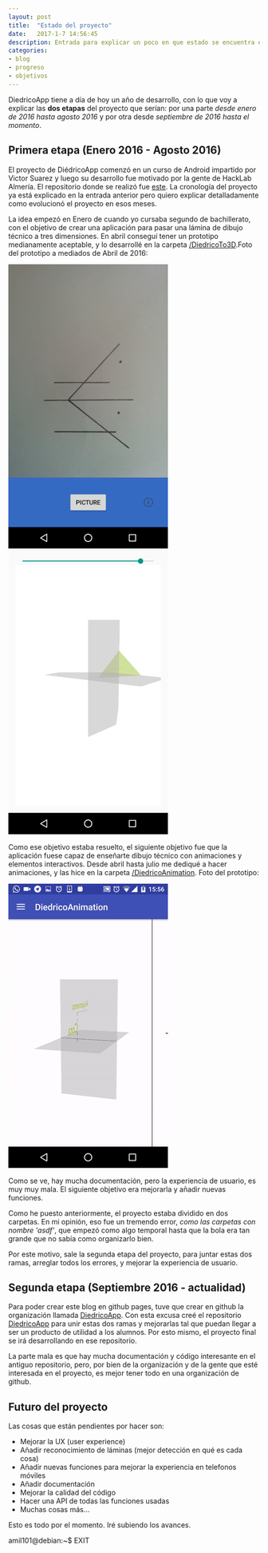 ```yaml
---
layout: post
title:  "Estado del proyecto"
date:   2017-1-7 14:56:45
description: Entrada para explicar un poco en que estado se encuentra el proyecto y los objetivos para los próximos meses
categories:
- blog
- progreso
- objetivos
---
```


DiedricoApp tiene a día de hoy un año de desarrollo, con lo que voy a explicar las **dos etapas** del proyecto que serían: por una parte *desde enero de 2016 hasta agosto 2016* y por otra desde *septiembre de 2016 hasta el momento*.

## Primera etapa (Enero 2016 - Agosto 2016)
El proyecto de DiédricoApp comenzó en un curso de Android impartido por Victor Suarez y luego su desarrollo fue motivado por la gente de HackLab Almería. El repositorio donde se realizó fue [este](https://github.com/acien101/DiedricoApp). La cronología del proyecto ya está explicado en la entrada anterior pero quiero explicar detalladamente como evolucionó el proyecto en esos meses.

La idea empezó en Enero de cuando yo cursaba segundo de bachillerato, con el objetivo de crear una aplicación para pasar una lámina de dibujo técnico a tres dimensiones. En abril conseguí tener un prototipo medianamente aceptable, y lo desarrollé en la carpeta [/DiedricoTo3D](https://github.com/acien101/DiedricoApp/tree/master/DiedricoTo3D).Foto del prototipo a mediados de Abril de 2016:  

![DiedricoApp en Abril 2016](../images/todo.png)
![DiedricoApp en Abril 2016](../images/todo3D.png)

Como ese objetivo estaba resuelto, el siguiente objetivo fue que la aplicación fuese capaz de enseñarte dibujo técnico con animaciones y elementos interactivos. Desde abril hasta julio me dediqué a hacer animaciones, y las hice en la carpeta [/DiedricoAnimation](https://github.com/acien101/DiedricoApp/tree/master/DiedricoAnimation). Foto del prototipo:  

![DiedricoApp en Agosto 2016](../images/diedricoAppAgosto.gif)

Como se ve, hay mucha documentación, pero la experiencia de usuario, es muy muy mala. El siguiente objetivo era mejorarla y añadir nuevas funciones.

Como he puesto anteriormente, el proyecto estaba dividido en dos carpetas. En mi opinión, eso fue un tremendo error, *como las carpetas con nombre 'asdf'*, que empezó como algo temporal hasta que la bola era tan grande que no sabía como organizarlo bien.

Por este motivo, sale la segunda etapa del proyecto, para juntar estas dos ramas, arreglar todos los errores, y mejorar la experiencia de usuario.

## Segunda etapa (Septiembre 2016 - actualidad)
Para poder crear este blog en github pages, tuve que crear en github la organización llamada [DiedricoApp](https://github.com/DiedricoApp). Con esta excusa creé el repositorio [DiedricoApp](https://github.com/DiedricoApp/DiedricoApp) para unir estas dos ramas y mejorarlas tal que puedan llegar a ser un producto de utilidad a los alumnos. Por esto mismo, el proyecto final se irá desarrollando en ese repositorio.

La parte mala es que hay mucha documentación y código interesante en el antiguo repositorio, pero, por bien de la organización y de la gente que esté interesada en el proyecto, es mejor tener todo en una organización de github.

## Futuro del proyecto
Las cosas que están pendientes por hacer son:  

* Mejorar la UX (user experience)  
* Añadir reconocimiento de láminas (mejor detección en qué es cada cosa)  
* Añadir nuevas funciones para mejorar la experiencia en telefonos móviles  
* Añadir documentación  
* Mejorar la calidad del código  
* Hacer una API de todas las funciones usadas  
* Muchas cosas más...  

Esto es todo por el momento. Iré subiendo los avances.  

amil101@debian:~$ EXIT
